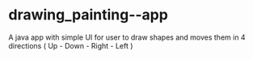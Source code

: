 # drawing_painting--app
A java app with simple UI for user to draw shapes and moves them in 4 directions ( Up - Down - Right - Left )
